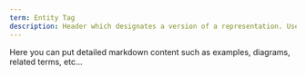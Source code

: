 ```yaml
---
term: Entity Tag
description: Header which designates a version of a representation. Useful for caching and/or conditional requests.
---
```


Here you can put detailed markdown content such as examples, diagrams, related terms, etc... 
